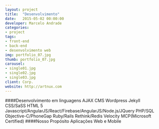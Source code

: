 ```yaml
---
layout: project
title:  "Desenvolvimento"
date:   2015-05-02 00:00:00
developer: Marcelo Andrade
categories:
- project
tags:
- front-end
- back-end
- desenvolvimento web
img: portfolio_07.jpg
thumb: portfolio_07.jpg
carousel:
- single01.jpg
- single02.jpg
- single03.jpg
client: Corp.
website: http://artnux.com
---
```

####Desenvolvimento em linguagens 
AJAX
CMS Wordpress Jekyll
CSS/SaSS
HTML 5
Javascript/AngularJS/React/Firebase/AngularJS/Node.js/JQuery
PHP/SQL
Objective-C/PhoneGap
Ruby/Rails 
Rethink/Redis
Velocity MCP(Microsoft Certified)
####Nosso Propósito
Aplicações Web e Mobile
